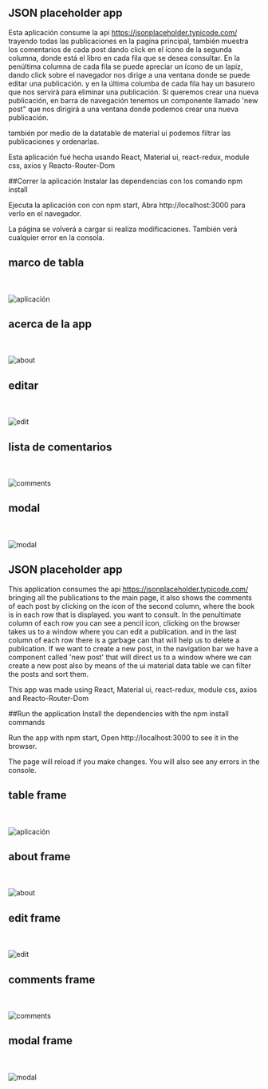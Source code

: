 <h2>JSON placeholder app</h2>

Esta aplicación consume la api https://jsonplaceholder.typicode.com/ trayendo todas las publicaciones en la pagína principal, también muestra los comentarios de cada post dando click en el ícono de la segunda columna, donde está el libro en cada fila que se desea consultar.
En la penúltima columna de cada fila se puede apreciar un ícono de un lapiz, dando click sobre el navegador nos dirige a una ventana donde se puede editar una publicación.
y en la última columba de cada fila hay un basurero que nos servirá para eliminar una publicación.
Si queremos crear una nueva publicación, en  barra de navegación tenemos un componente llamado 'new post" que nos dirigirá a una ventana donde podemos crear una nueva publicación.

también por medio de la datatable de material ui podemos filtrar las publicaciones y ordenarlas.

Esta aplicación fué hecha usando React, Material ui, react-redux, module css, axios y Reacto-Router-Dom

##Correr la aplicación
Instalar las dependencias con los comando npm install

Ejecuta la aplicación con con npm start, 
Abra http://localhost:3000 para verlo en el navegador.

La página se volverá a cargar si realiza modificaciones.
También verá cualquier error en la consola.




<h2>marco de tabla</h2></br> </br>
<img src=https://i.ibb.co/cTJBvqD/tabla.png" alt="aplicación" />
<h2>acerca de la app</h2></br> </br>
<img src="https://i.ibb.co/NYqLm8d/Sin-t-tulo3.png" alt= "about"/>
<h2>editar</h2></br> </br>
<img src="https://i.ibb.co/Wvt5FJY/edit-panel.png" alt="edit" />
<h2>lista de comentarios</h2></br> </br>
<img src="https://i.ibb.co/M9w7HZw/comments.png" alt="comments" />
<h2>modal </h2></br> </br>
<img src="https://i.ibb.co/M9Ht6V8/model.png" alt="modal" />



<h2>JSON placeholder app</h2>

This application consumes the api https://jsonplaceholder.typicode.com/ bringing all the publications to the main page, it also shows the comments of each post by clicking on the icon of the second column, where the book is in each row that is displayed. you want to consult.
In the penultimate column of each row you can see a pencil icon, clicking on the browser takes us to a window where you can edit a publication.
and in the last column of each row there is a garbage can that will help us to delete a publication.
If we want to create a new post, in the navigation bar we have a component called 'new post' that will direct us to a window where we can create a new post
also by means of the ui material data table we can filter the posts and sort them.

This app was made using React, Material ui, react-redux, module css, axios and Reacto-Router-Dom

##Run the application
Install the dependencies with the npm install commands

Run the app with npm start,
Open http://localhost:3000 to see it in the browser.

The page will reload if you make changes.
You will also see any errors in the console.


<h2>table frame</h2>
</br> </br>
<img src=https://i.ibb.co/cTJBvqD/tabla.png" alt="aplicación" />
<h2>about frame</h2></br> </br>
<img src="https://i.ibb.co/NYqLm8d/Sin-t-tulo3.png" alt= "about"/>
<h2>edit frame</h2></br> </br>
<img src="https://i.ibb.co/Wvt5FJY/edit-panel.png" alt="edit" />
<h2>comments frame</h2></br> </br>
<img src="https://i.ibb.co/M9w7HZw/comments.png" alt="comments" />
<h2>modal frame</h2></br> </br>
<img src="https://i.ibb.co/M9Ht6V8/model.png" alt="modal" />

